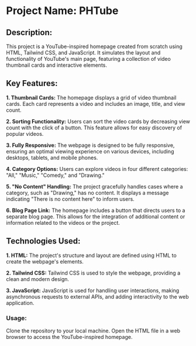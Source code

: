 # Project Name: PHTube

## Description:
This project is a YouTube-inspired homepage created from scratch using HTML, Tailwind CSS, and JavaScript. It simulates the layout and functionality of YouTube's main page, featuring a collection of video thumbnail cards and interactive elements.

## Key Features:
**1. Thumbnail Cards:** The homepage displays a grid of video thumbnail cards. Each card represents a video and includes an image, title, and view count.

**2. Sorting Functionality:** Users can sort the video cards by decreasing view count with the click of a button. This feature allows for easy discovery of popular videos.

**3. Fully Responsive:** The webpage is designed to be fully responsive, ensuring an optimal viewing experience on various devices, including desktops, tablets, and mobile phones.

**4. Category Options:** Users can explore videos in four different categories: "All," "Music," "Comedy," and "Drawing."

**5. "No Content" Handling:** The project gracefully handles cases where a category, such as "Drawing," has no content. It displays a message indicating "There is no content here" to inform users.

**6. Blog Page Link:** The homepage includes a button that directs users to a separate blog page. This allows for the integration of additional content or information related to the videos or the project.

## Technologies Used:

**1. HTML:** The project's structure and layout are defined using HTML to create the webpage's elements.

**2. Tailwind CSS:** Tailwind CSS is used to style the webpage, providing a clean and modern design.

**3. JavaScript:** JavaScript is used for handling user interactions, making asynchronous requests to external APIs, and adding interactivity to the web application.

### Usage:
Clone the repository to your local machine.
Open the HTML file in a web browser to access the YouTube-inspired homepage.
